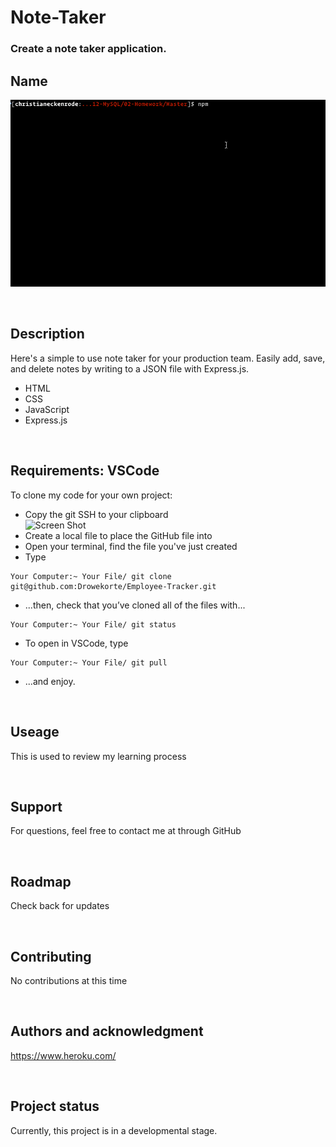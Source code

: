 # Note-Taker

### Create a note taker application.

## Name

![gif](./Assets/employee-tracker.gif)


<br>

## Description

Here's a simple to use note taker for your production team. Easily add, save, and delete notes by writing to a JSON file with Express.js.
* HTML
* CSS
* JavaScript
* Express.js
<br>

## Requirements: VSCode

To clone my code for your own project:
* Copy the git SSH to your clipboard <br>
![Screen Shot](./public/assets/imgs/github.jpg)
* Create a local file to place the GitHub file into
* Open your terminal, find the file you've just created
* Type
```
Your Computer:~ Your File/ git clone git@github.com:Drowekorte/Employee-Tracker.git 

```
* ...then, check that you’ve cloned all of the files with...

```
Your Computer:~ Your File/ git status

```

* To open in VSCode, type

```
Your Computer:~ Your File/ git pull

```
* ...and enjoy.

<br>

## Useage
This is used to review my learning process

<br>

## Support
For questions, feel free to contact me at through GitHub

<br>

## Roadmap
Check back for updates

<br>

## Contributing
No contributions at this time

<br>

## Authors and acknowledgment
https://www.heroku.com/<br>


<br>


## Project status
Currently, this project is in a developmental stage.
